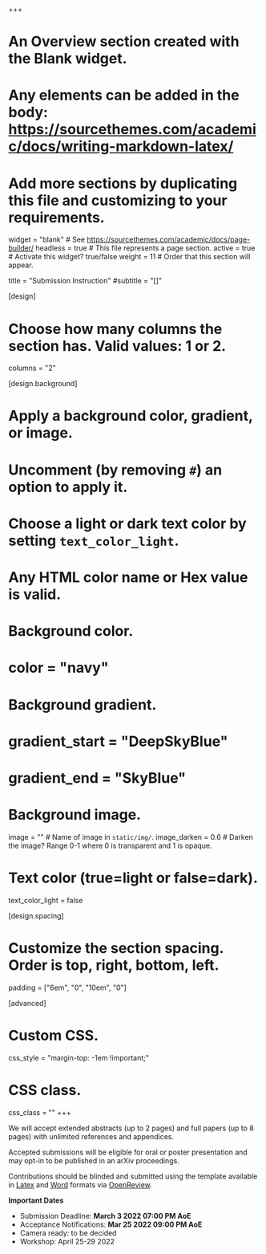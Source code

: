 +++
# An Overview section created with the Blank widget.
# Any elements can be added in the body: https://sourcethemes.com/academic/docs/writing-markdown-latex/
# Add more sections by duplicating this file and customizing to your requirements.

widget = "blank"  # See https://sourcethemes.com/academic/docs/page-builder/
headless = true  # This file represents a page section.
active = true  # Activate this widget? true/false
weight = 11  # Order that this section will appear.

title = "Submission Instruction"
#subtitle = "[]"

[design]
  # Choose how many columns the section has. Valid values: 1 or 2.
  columns = "2"

[design.background]
  # Apply a background color, gradient, or image.
  #   Uncomment (by removing `#`) an option to apply it.
  #   Choose a light or dark text color by setting `text_color_light`.
  #   Any HTML color name or Hex value is valid.

  # Background color.
  # color = "navy"
  
  # Background gradient.
  # gradient_start = "DeepSkyBlue"
  # gradient_end = "SkyBlue"
  
  # Background image.
  image = ""  # Name of image in `static/img/`.
  image_darken = 0.6  # Darken the image? Range 0-1 where 0 is transparent and 1 is opaque.

  # Text color (true=light or false=dark).
  text_color_light = false

[design.spacing]
  # Customize the section spacing. Order is top, right, bottom, left.
  padding = ["6em", "0", "10em", "0"]

[advanced]
 # Custom CSS. 
 css_style = "margin-top: -1em !important;"
 
 # CSS class.
 css_class = ""
+++



We will accept extended abstracts (up to 2 pages) and full papers (up to 8 pages) with unlimited references and appendices.

Accepted submissions will be eligible for oral or poster presentation and may opt-in to be published in an arXiv proceedings.

Contributions should be blinded and submitted using the template available in [Latex](https://github.com/hadyelsahar/Template-AfricaNLP-Workshop-at-ICLR-2022/tree/main/latex) and [Word](https://github.com/hadyelsahar/Template-AfricaNLP-Workshop-at-ICLR-2022/tree/main/docx) formats via [OpenReview](https://openreview.net/group?id=ICLR.cc/2022/Workshop/AfricaNLP).




**Important Dates**

+ Submission Deadline: **March 3 2022  07:00 PM AoE**
+ Acceptance Notifications: **Mar 25  2022 09:00 PM AoE**
+ Camera ready: to be decided
+ Workshop: April 25-29 2022







